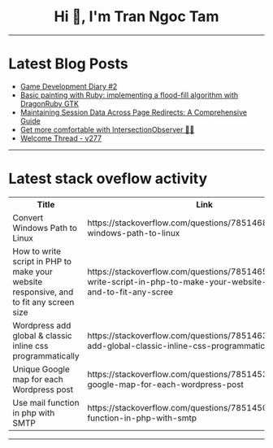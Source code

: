 <h1 align="center">Hi 👋, I'm Tran Ngoc Tam</h1>

---

# Latest Blog Posts 
<!-- BLOG-POST-LIST:START -->
- [Game Development Diary #2](https://dev.to/oka/game-development-diary-2-3ime)
- [Basic painting with Ruby: implementing a flood-fill algorithm with DragonRuby GTK](https://dev.to/megatux/basic-painting-with-ruby-implementing-a-flood-fill-algorithm-with-dragonruby-gtk-334k)
- [Maintaining Session Data Across Page Redirects: A Comprehensive Guide](https://dev.to/saint_vandora/maintaining-session-data-across-page-redirects-a-comprehensive-guide-412h)
- [Get more comfortable with IntersectionObserver 🚦👀](https://dev.to/mattlewandowski93/get-more-comfortable-with-intersectionobserver-3i8k)
- [Welcome Thread - v277](https://dev.to/devteam/welcome-thread-v277-31ho)
<!-- BLOG-POST-LIST:END -->

---

# Latest stack oveflow activity
<table>
  <tr><th>Title</th><th>Link</th></tr>
  <!-- STACKOVERFLOW:START --><tr><td>Convert Windows Path to Linux</td><td>https://stackoverflow.com/questions/78514688/convert-windows-path-to-linux</td></tr><tr><td>How to write script in PHP to make your website responsive, and to fit any screen size</td><td>https://stackoverflow.com/questions/78514658/how-to-write-script-in-php-to-make-your-website-responsive-and-to-fit-any-scree</td></tr><tr><td>Wordpress add global &amp; classic inline css programmatically</td><td>https://stackoverflow.com/questions/78514635/wordpress-add-global-classic-inline-css-programmatically</td></tr><tr><td>Unique Google map for each Wordpress post</td><td>https://stackoverflow.com/questions/78514530/unique-google-map-for-each-wordpress-post</td></tr><tr><td>Use mail function in php with SMTP</td><td>https://stackoverflow.com/questions/78514505/use-mail-function-in-php-with-smtp</td></tr><!-- STACKOVERFLOW:END -->
</table>

---


